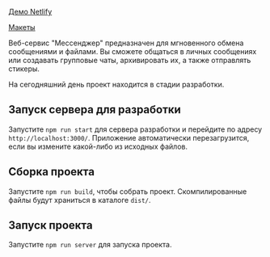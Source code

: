
[Демо Netlify](https://brave-archimedes-138cb0.netlify.app)

[Макеты](https://www.figma.com/file/68ZvUNqElfDccCoii2KJ2e/Chat-(Copy)?node-id=0%3A1)

Веб-сервис "Мессенджер" предназначен для мгновенного обмена сообщениями и файлами. Вы сможете общаться в личных сообщениях или создавать групповые чаты, архивировать их, а также отправлять стикеры.

На сегодняшний день проект находится в стадии разработки.


## Запуск сервера для разработки

Запустите `npm run start` для сервера разработки и перейдите по адресу `http://localhost:3000/`. Приложение автоматически перезагрузится, если вы измените какой-либо из исходных файлов.

## Сборка проекта

Запустите `npm run build`, чтобы собрать проект. Скомпилированные файлы будут храниться в каталоге `dist/`.

## Запуск проекта

Запустите `npm run server` для запуска проекта.